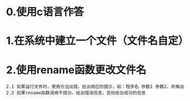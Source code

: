 # 0.使用c语言作答
# 1.在系统中建立一个文件（文件名自定）
# 2.使用rename函数更改文件名
    2.1 如果运行文件时，使用方法出错，给出相应的提示，如：程序名 参数1 参数2，并推出
    2.2 如果rename函数调用不成功，给出错误信息，否则给出成功的信息

